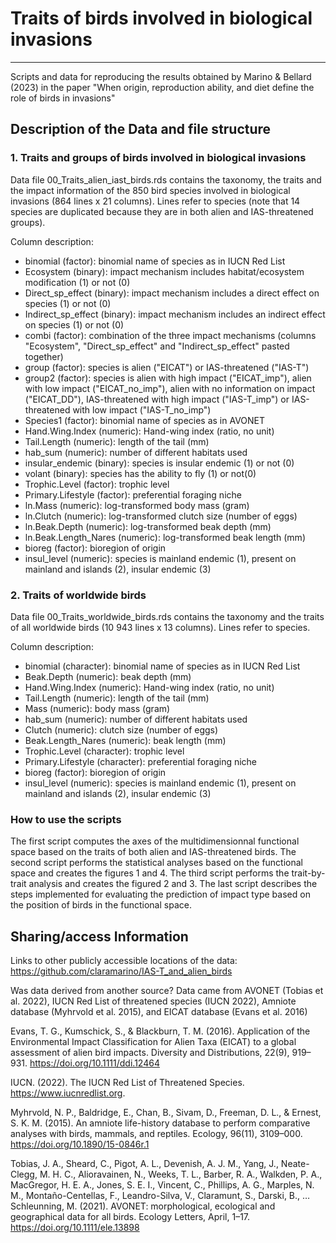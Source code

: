 # Traits of birds involved in biological invasions
---

Scripts and data for reproducing the results obtained by Marino & Bellard (2023) in the paper "When origin, reproduction ability, and diet define the role of birds in invasions"

## Description of the Data and file structure

### 1. Traits and groups of birds involved in biological invasions

Data file 00_Traits_alien_iast_birds.rds contains the taxonomy, the traits and the impact information of the 850 bird species involved in biological invasions (864 lines x 21 columns).
Lines refer to species (note that 14 species are duplicated because they are in both alien and IAS-threatened groups).

Column description:
- binomial (factor): binomial name of species as in IUCN Red List
- Ecosystem (binary): impact mechanism includes habitat/ecosystem modification (1) or not (0)
- Direct_sp_effect (binary): impact mechanism includes a direct effect on species (1) or not (0)
- Indirect_sp_effect (binary): impact mechanism includes an indirect effect on species (1) or not (0)
- combi (factor): combination of the three impact mechanisms (columns "Ecosystem", "Direct_sp_effect" and "Indirect_sp_effect" pasted together)
- group (factor): species is alien ("EICAT") or IAS-threatened ("IAS-T")
- group2 (factor): species is alien with high impact ("EICAT_imp"), alien with low impact ("EICAT_no_imp"), alien with no information on impact ("EICAT_DD"), IAS-threatened with high impact ("IAS-T_imp") or IAS-threatened with low impact ("IAS-T_no_imp")
- Species1 (factor): binomial name of species as in AVONET
- Hand.Wing.Index (numeric): Hand-wing index (ratio, no unit)
- Tail.Length (numeric): length of the tail (mm)
- hab_sum (numeric): number of different habitats used
- insular_endemic (binary): species is insular endemic (1) or not (0)
- volant (binary): species has the ability to fly (1) or not(0)
- Trophic.Level (factor): trophic level
- Primary.Lifestyle (factor): preferential foraging niche
- ln.Mass (numeric): log-transformed body mass (gram)
- ln.Clutch (numeric): log-transformed clutch size (number of eggs)
- ln.Beak.Depth (numeric): log-transformed beak depth (mm)
- ln.Beak.Length_Nares (numeric): log-transformed beak length (mm)
- bioreg (factor): bioregion of origin 
- insul_level (numeric): species is mainland endemic (1), present on mainland and islands (2), insular endemic (3)


### 2. Traits of worldwide birds

Data file 00_Traits_worldwide_birds.rds contains the taxonomy and the traits of all worldwide birds (10 943 lines x 13 columns).
Lines refer to species.

Column description:
- binomial (character): binomial name of species as in IUCN Red List
- Beak.Depth (numeric): beak depth (mm)
- Hand.Wing.Index (numeric): Hand-wing index (ratio, no unit)
- Tail.Length (numeric): length of the tail (mm)
- Mass (numeric): body mass (gram)
- hab_sum (numeric): number of different habitats used
- Clutch (numeric): clutch size (number of eggs)
- Beak.Length_Nares (numeric): beak length (mm)
- Trophic.Level (character): trophic level
- Primary.Lifestyle (character): preferential foraging niche
- bioreg (factor): bioregion of origin 
- insul_level (numeric): species is mainland endemic (1), present on mainland and islands (2), insular endemic (3)

### How to use the scripts

The first script computes the axes of the multidimensionnal functional space based on the traits of both alien and IAS-threatened birds. The second script performs the statistical analyses based on the functional space and creates the figures 1 and 4. The third script performs the trait-by-trait analysis and creates the figured 2 and 3. The last script describes the steps implemented for evaluating the prediction of impact type based on the position of birds in the functional space.


## Sharing/access Information

Links to other publicly accessible locations of the data:
https://github.com/claramarino/IAS-T_and_alien_birds

Was data derived from another source?
Data came from AVONET (Tobias et al. 2022), IUCN Red List of threatened species (IUCN 2022), Amniote database (Myhrvold et al. 2015), and EICAT database (Evans et al. 2016)

Evans, T. G., Kumschick, S., & Blackburn, T. M. (2016). Application of the Environmental Impact Classification for Alien Taxa (EICAT) to a global assessment of alien bird impacts. Diversity and Distributions, 22(9), 919–931. https://doi.org/10.1111/ddi.12464

IUCN. (2022). The IUCN Red List of Threatened Species. https://www.iucnredlist.org.

Myhrvold, N. P., Baldridge, E., Chan, B., Sivam, D., Freeman, D. L., & Ernest, S. K. M. (2015). An amniote life-history database to perform comparative analyses with birds, mammals, and reptiles. Ecology, 96(11), 3109–000. https://doi.org/10.1890/15-0846r.1

Tobias, J. A., Sheard, C., Pigot, A. L., Devenish, A. J. M., Yang, J., Neate-Clegg, M. H. C., Alioravainen, N., Weeks, T. L., Barber, R. A., Walkden, P. A., MacGregor, H. E. A., Jones, S. E. I., Vincent, C., Phillips, A. G., Marples, N. M., Montaño-Centellas, F., Leandro-Silva, V., Claramunt, S., Darski, B., … Schleunning, M. (2021). AVONET: morphological, ecological and geographical data for all birds. Ecology Letters, April, 1–17. https://doi.org/10.1111/ele.13898




